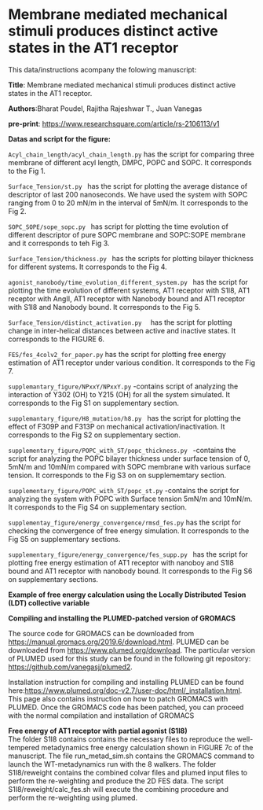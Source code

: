 # Membrane mediated mechanical stimuli produces distinct active states in the AT1 receptor

This data/instructions acompany the folowing manuscript: <br>

**Title**: Membrane mediated mechanical stimuli produces distinct active states in the AT1 receptor.<br>

**Authors**:Bharat Poudel, Rajitha Rajeshwar T., Juan Vanegas <br>

**pre-print**: https://www.researchsquare.com/article/rs-2106113/v1 <br>

**Datas and script for the figure:**

``` Acyl_chain_length/acyl_chain_length.py ```  has the script for comparing three  membrane of different acyl length, DMPC, POPC and SOPC. It corresponds to the Fig 1. <br> 


```Surface_Tension/st.py ``` has the script for plotting the average distance of descriptor of last 200 nanoseconds. We have used the system with SOPC ranging from 0 to 20 mN/m in the interval of 5mN/m. It corresponds to the Fig 2. <br>


```SOPC_SOPE/sope_sopc.py ```  has script for plotting the time evolution of different descriptor of pure SOPC membrane and SOPC:SOPE membrane and it corresponds to teh Fig 3. <br> 


```Surface_Tension/thickness.py ``` has the scripts for plotting bilayer thickness for different systems. It corresponds to the Fig 4. <br> 


```agonist_nanobody/time_evolution_different_system.py ``` has the script for plotting the time evolution of different systems, AT1 receptor with S1I8, AT1 receptor with AngII, AT1 receptor with Nanobody bound and AT1 receptor with S1I8 and Nanobody bound. It corresponds to the Fig 5. <br> 




```Surface_Tension/distinct_activation.py  ``` has the script for plotting change in inter-helical distances between active and inactive states. It corresponds to the FIGURE 6. <br> 




``` FES/fes_4colv2_for_paper.py ``` has the script for plotting free energy estimation of AT1 receptor under various condition. It corresponds to the Fig 7. <br> 






```supplemantary_figure/NPxxY/NPxxY.py``` -contains script of analyzing the interaction of Y302 (OH) to Y215 (OH) for all the system simulated. It corresponds to the Fig S1 on supplementary section. <br> 




```supplemantary_figure/H8_mutation/h8.py ``` has the script for plotting the effect of F309P and F313P on mechanical activation/inactivation. It corresponds to the Fig S2 on supplementary section. <br> 

```supplementary_figure/POPC_with_ST/popc_thickness.py ``` -contains the script for analyzing the POPC bilayer thickness under surface tension of 0, 5mN/m and 10mN/m compared with SOPC membrane with various surface tension. It corresponds to the Fig S3 on on supplememtary section. <br> 


```supplementary_figure/POPC_with_ST/popc_st.py``` -contains the script for analyzing the system with POPC with Surface tension 5mN/m and 10mN/m. It corresponds to the Fig S4 on supplementary section. <br> 


```supplementay_figure/energy_convergence/rmsd_fes.py``` has the script for checking the convergence of free energy simulation. It corresponds to the Fig S5 on supplementary sections. <br> 

```supplementary_figure/energy_convergence/fes_supp.py ``` has the script for plotting free energy estimation of AT1 receptor with nanoboy and S1I8 bound and AT1 receptor with nanobody bound. It corresponds to the Fig S6 on supplementary sections. <br> 


**Example of free energy calculation using the Locally Distributed Tesion (LDT) collective variable**

**Compiling and installing the PLUMED-patched version of GROMACS** <br>

The source code for GROMACS can be downloaded from https://manual.gromacs.org/2019.6/download.html. PLUMED can be downloaded from https://www.plumed.org/download. The particular version of PLUMED used for this study can be found in the following git repository: https://github.com/vanegasj/plumed2.

Installation instruction for compiling and installing PLUMED can be found here:https://www.plumed.org/doc-v2.7/user-doc/html/_installation.html.  This page also contains instruction on how to patch GROMACS with PLUMED. Once the GROMACS code has been patched, you can proceed with the normal compilation and installation of GROMACS

**Free energy of AT1 receptor with partial agonist (S1I8)** <br>
The folder S1I8 contains contains the necessary files to reproduce the well-tempered metadynamics free energy calculation shown in FIGURE 7c of the manuscript. The file run_metad_sim.sh contains the GROMACS command to launch the WT-metadynamics run with the 8 walkers. The folder S1I8/reweight contains the combined colvar files and plumed input files to perform the re-weighting and produce the 2D FES data. The script S1I8/reweight/calc_fes.sh will execute the combining procedure and perform the re-weighting using plumed.







